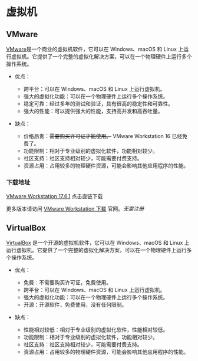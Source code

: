 # 虚拟机

## VMware

[VMware][vmware]是一个商业的虚拟机软件，它可以在 Windows、macOS 和 Linux 上运行虚拟机。它提供了一个完整的虚拟化解决方案，可以在一个物理硬件上运行多个操作系统。

- 优点：
  - 跨平台：可以在 Windows、macOS 和 Linux 上运行虚拟机。
  - 强大的虚拟化功能：可以在一个物理硬件上运行多个操作系统。
  - 稳定可靠：经过多年的测试和验证，具有很高的稳定性和可靠性。
  - 强大的性能：可以提供强大的性能，支持高并发和高吞吐量。

- 缺点：
  - 价格昂贵：~~需要购买许可证才能使用。~~ VMware Workstation 16 已经免费了。
  - 功能限制：相对于专业级别的虚拟化软件，功能相对较少。
  - 社区支持：社区支持相对较少，可能需要付费支持。
  - 资源占用：占用较多的物理硬件资源，可能会影响其他应用程序的性能。

### 下载地址

[VMware Workstation 17.6.1][vmware17.6.1] 点击直链下载

更多版本请访问 [VMware Workstation 下载][vmware-download] 官网。*无需注册*

## VirtualBox

[VirtualBox][virtualbox] 是一个开源的虚拟机软件，它可以在 Windows、macOS 和 Linux 上运行虚拟机。它提供了一个完整的虚拟化解决方案，可以在一个物理硬件上运行多个操作系统。

- 优点：
  - 免费：不需要购买许可证，免费使用。
  - 跨平台：可以在 Windows、macOS 和 Linux 上运行虚拟机。
  - 强大的虚拟化功能：可以在一个物理硬件上运行多个操作系统。
  - 开源：开源软件，免费使用，没有任何限制。

- 缺点：
  - 性能相对较低：相对于专业级别的虚拟化软件，性能相对较低。
  - 功能限制：相对于专业级别的虚拟化软件，功能相对较少。
  - 社区支持：社区支持相对较少，可能需要付费支持。
  - 资源占用：占用较多的物理硬件资源，可能会影响其他应用程序的性能。

[vmware]: www.wmware.com
[virtualbox]: https://www.virtualbox.org/
[vmware17.6.1]: https://softwareupdate.vmware.com/cds/vmw-desktop/ws/17.6.1/24319023/windows/core/VMware-workstation-17.6.1-24319023.exe.tar
[vmware-download]: https://softwareupdate.vmware.com/cds/vmw-desktop/ws
